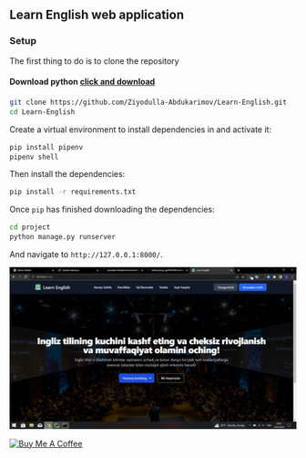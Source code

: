 ## Learn English web application

### Setup
The first thing to do is to clone the repository
#### Download python [click and download](https://www.python.org/)
```sh
git clone https://github.com/Ziyodulla-Abdukarimov/Learn-English.git
cd Learn-English
```
Create a virtual environment to install dependencies in and activate it:
```sh
pip install pipenv
pipenv shell
```
Then install the dependencies:
```sh
pip install -r requirements.txt
```
Once `pip` has finished downloading the dependencies:
```sh
cd project
python manage.py runserver
```
And navigate to `http://127.0.0.1:8000/`.

![alt text](https://github.com/Ziyodulla-Abdukarimov/Learn-English/blob/master/readme1.png?raw=true)


<a href="https://www.buymeacoffee.com/Ziyodulladb" target="_blank"><img src="https://cdn.buymeacoffee.com/buttons/default-orange.png" alt="Buy Me A Coffee" height="41" width="174"></a>